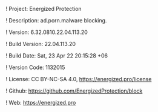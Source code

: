 ! Project: Energized Protection

! Description: ad.porn.malware blocking.

! Version: 6.32.0810.22.04.113.20

! Build Version: 22.04.113.20

! Build Date: Sat, 23 Apr 22 20:15:28 +06

! Version Code: 1132015

! License: CC BY-NC-SA 4.0, https://energized.pro/license

! Github: https://github.com/EnergizedProtection/block

! Web: https://energized.pro
